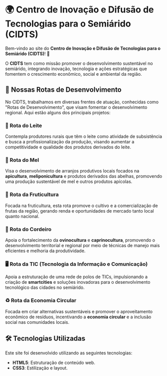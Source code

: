 # 🌍 Centro de Inovação e Difusão de Tecnologias para o Semiárido (CIDTS)

Bem-vindo ao site do **Centro de Inovação e Difusão de Tecnologias para o Semiárido (CIDTS)**! 🚀

O **CIDTS** tem como missão promover o desenvolvimento sustentável no semiárido, integrando inovação, tecnologia e ações estratégicas que fomentem o crescimento econômico, social e ambiental da região.

## 🌱 Nossas Rotas de Desenvolvimento

No CIDTS, trabalhamos em diversas frentes de atuação, conhecidas como "Rotas de Desenvolvimento", que visam fomentar o desenvolvimento regional. Aqui estão alguns dos principais projetos:

### 🥛 Rota do Leite
Contempla produtores rurais que têm o leite como atividade de subsistência e busca a profissionalização da produção, visando aumentar a competitividade e qualidade dos produtos derivados do leite.

### 🍯 Rota do Mel
Visa o desenvolvimento de arranjos produtivos locais focados na **apicultura**, **meliponicultura** e produtos derivados das abelhas, promovendo uma produção sustentável de mel e outros produtos apícolas.

### 🍇 Rota da Fruticultura
Focada na fruticultura, esta rota promove o cultivo e a comercialização de frutas da região, gerando renda e oportunidades de mercado tanto local quanto nacional.

### 🐑 Rota do Cordeiro
Apoia o fortalecimento da **ovinocultura** e **caprinocultura**, promovendo o desenvolvimento territorial e regional por meio de técnicas de manejo mais eficientes e melhoria da produtividade.

### 🖥️ Rota da TIC (Tecnologia da Informação e Comunicação)
Apoia a estruturação de uma rede de polos de TICs, impulsionando a criação de **smartcities** e soluções inovadoras para o desenvolvimento tecnológico das cidades no semiárido.

### ♻️ Rota da Economia Circular
Focada em criar alternativas sustentáveis e promover o aproveitamento econômico de resíduos, incentivando a **economia circular** e a inclusão social nas comunidades locais.

## 🛠️ Tecnologias Utilizadas

Este site foi desenvolvido utilizando as seguintes tecnologias:

- **HTML5**: Estruturação de conteúdo web.
- **CSS3**: Estilização e layout.
